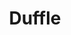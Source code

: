 ---
codehost: https://github.com/https://github.com/cnabio/duffle
logohandle: dufflesh
sort: duffle
title: Duffle
website: https://duffle.sh/
---